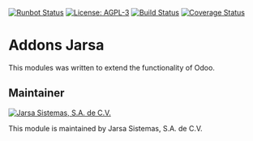 [![Runbot Status](http://runbot.jarsa.com.mx/runbot/badge/flat/4/8.0.svg)](http://runbot.jarsa.com.mx/runbot/repo/git-github-com-jarsa-addons-jarsa-4)
[![License: AGPL-3](https://img.shields.io/badge/licence-AGPL--3-blue.svg)](http://www.gnu.org/licenses/agpl-3.0-standalone.html)
[![Build Status](https://travis-ci.org/Jarsa/addons-jarsa.svg?branch=8.0)](https://travis-ci.org/Jarsa/addons-jarsa)
[![Coverage Status](https://coveralls.io/repos/github/Jarsa/addons-jarsa/badge.svg?branch=8.0)](https://coveralls.io/github/Jarsa/addons-jarsa?branch=8.0)

Addons Jarsa
============

This modules was written to extend the functionality of Odoo.

Maintainer
----------

[![Jarsa Sistemas, S.A. de C.V.](http://www.jarsa.com.mx/logo.png)](http://www.jarsa.com.mx)

This module is maintained by Jarsa Sistemas, S.A. de C.V.
